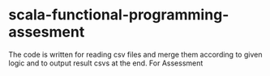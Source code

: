 # scala-functional-programming-assesment

The code is written for reading csv files and merge them according to given logic and to output result csvs at the end. For Assessment
